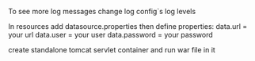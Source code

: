 To see more log messages change log config`s log levels

In resources add datasource.properties then define properties:
data.url = your url
data.user = your user
data.password = your password

create standalone tomcat servlet container and run war file in it
